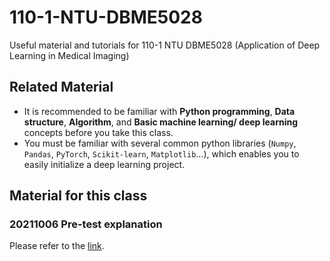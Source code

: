 # 110-1-NTU-DBME5028
Useful material and tutorials for 110-1 NTU DBME5028 (Application of Deep Learning in Medical Imaging)

## Related Material
- It is recommended to be familiar with **Python programming**, **Data structure**, **Algorithm**, and **Basic machine learning/ deep learning** concepts before you take this class.
- You must be familiar with several common python libraries (`Numpy`, `Pandas`, `PyTorch`, `Scikit-learn`, `Matplotlib`...), which enables you to easily initialize a deep learning project.

## Material for this class
### 20211006 Pre-test explanation
Please refer to the [link](/python-ability-test).